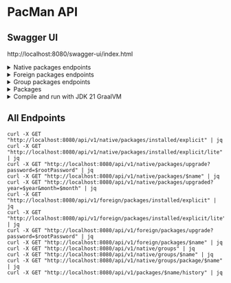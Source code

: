 # PacMan API

## Swagger UI
http://localhost:8080/swagger-ui/index.html

<details>
  <summary>Native packages endpoints</summary>

### Get installed packages (explicit)
```bash
curl -i -X GET "http://localhost:8080/api/v1/native/packages/installed/explicit"
```

### Get installed packages (explicit). Lite version (name and version)
```bash
curl -i -X GET "http://localhost:8080/api/v1/native/packages/installed/explicit/lite"
```

### Get packages to upgrade
```bash
curl -i -X GET "http://localhost:8080/api/v1/native/packages/upgrade?password=$rootPassword"
```

#### Response when root password is wrong
```
HTTP/1.1 400
{"message": "Wrong root password"}
```

#### Response when no package to upgrade
```
HTTP/1.1 204
```

### Get installed package by name
```bash
curl -i -X GET "http://localhost:8080/api/v1/native/packages/vlc"
```

#### Response when package not found
```
HTTP/1.1 404
{"message":"Package 'vlcs' not found"}
```

### Get upgraded packages
```bash
curl -i -X GET "http://localhost:8080/api/v1/native/packages/upgraded?year=$year&month=$month"
```

#### Response when no upgraded packages
```
HTTP/1.1 204
```
</details>


<details>
  <summary>Foreign packages endpoints</summary>

### Get installed packages (explicit)
```bash
curl -i -X GET "http://localhost:8080/api/v1/foreign/packages/installed/explicit"
```

### Get installed packages (explicit). Lite version (name and version)
```bash
curl -i -X GET "http://localhost:8080/api/v1/foreign/packages/installed/explicit/lite"
```

### Get packages to upgrade
```bash
curl -i -X GET "http://localhost:8080/api/v1/foreign/packages/upgrade?password=$rootPassword"
```

#### Response when root password is wrong
```
HTTP/1.1 400
{"message": "Wrong root password"}
```

#### Response when no package to upgrade
```
HTTP/1.1 204
```

### Get installed package by name
```commandline
curl -i -X GET "http://localhost:8080/api/v1/foreign/packages/google-chrome"
```

#### Response when package not found
```
HTTP/1.1 404
{"message":"Package 'vlcs' not found"}
```
</details>

<details>
  <summary>Group packages endpoints</summary>

### Get groups name
```bash
curl -i -X GET "http://localhost:8080/api/v1/native/groups"
```

### Get package names by group name
```bash
curl -i -X GET "http://localhost:8080/api/v1/native/groups/{name}"
```

### Get package by package group name
```bash
curl -i -X GET "http://localhost:8080/api/v1/native/groups/package/{name}"
```
</details>

<details>
  <summary>Packages</summary>

### Get package history by name
```bash
curl -i -X GET "http://localhost:8080/api/v1/packages/$name/history"
```

</details>

<details>
  <summary>Compile and run with JDK 21 GraalVM</summary>

## Install JDK 21 GraalVM
```bash
yay -S jdk21-graalvm-bin
```

## Compile 
```bash
export JAVA_HOME=/usr/lib/jvm/java-21-graalvm
./mvnw native:compile -Pnative -DskipTests
```

## Run
```bash
./target/pacman-api 
```
</details>

## All Endpoints
```shell
curl -X GET "http://localhost:8080/api/v1/native/packages/installed/explicit" | jq
curl -X GET "http://localhost:8080/api/v1/native/packages/installed/explicit/lite" | jq
curl -X GET "http://localhost:8080/api/v1/native/packages/upgrade?password=$rootPassword" | jq
curl -X GET "http://localhost:8080/api/v1/native/packages/$name" | jq
curl -X GET "http://localhost:8080/api/v1/native/packages/upgraded?year=$year&month=$month" | jq
curl -X GET "http://localhost:8080/api/v1/foreign/packages/installed/explicit" | jq
curl -X GET "http://localhost:8080/api/v1/foreign/packages/installed/explicit/lite" | jq
curl -X GET "http://localhost:8080/api/v1/foreign/packages/upgrade?password=$rootPassword" | jq
curl -X GET "http://localhost:8080/api/v1/foreign/packages/$name" | jq
curl -X GET "http://localhost:8080/api/v1/native/groups" | jq
curl -X GET "http://localhost:8080/api/v1/native/groups/$name" | jq
curl -X GET "http://localhost:8080/api/v1/native/groups/package/$name" | jq
curl -X GET "http://localhost:8080/api/v1/packages/$name/history" | jq
```